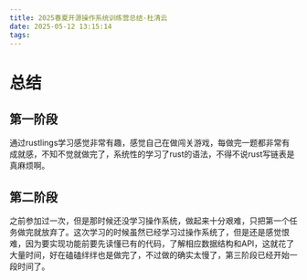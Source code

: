 ```yaml
---
title: 2025春夏开源操作系统训练营总结-杜清云
date: 2025-05-12 13:15:14
tags:
---
```

# 总结
## 第一阶段
通过rustlings学习感觉非常有趣，感觉自己在做闯关游戏，每做完一题都非常有成就感，不知不觉就做完了，系统性的学习了rust的语法，不得不说rust写链表是真麻烦啊。
## 第二阶段
之前参加过一次，但是那时候还没学习操作系统，做起来十分艰难，只把第一个任务做完就放弃了。这次学习的时候虽然已经学习过操作系统了，但是还是感觉恨难，因为要实现功能前要先读懂已有的代码，了解相应数据结构和API，这就花了大量时间，好在磕磕绊绊也是做完了，不过做的确实太慢了，第三阶段已经开始一段时间了。